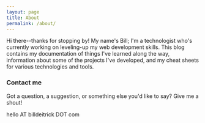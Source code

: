 ```yaml
---
layout: page
title: About
permalink: /about/
---
```


Hi there--thanks for stopping by! My name's Bill; I'm a technologist who's currently working on leveling-up my web development skills. This blog contains my documentation of things I've learned along the way, information about some of the projects I've developed, and my cheat sheets for various technologies and tools.

### Contact me

Got a question, a suggestion, or something else you'd like to say? Give me a shout!

hello AT billdeitrick DOT com
